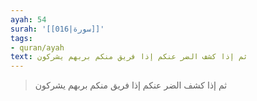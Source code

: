 ```yaml
---
ayah: 54
surah: '[[016|سورة]]'
tags:
- quran/ayah
text: ثم إذا كشف الضر عنكم إذا فريق منكم بربهم يشركون
---
```

> ثم إذا كشف الضر عنكم إذا فريق منكم بربهم يشركون
